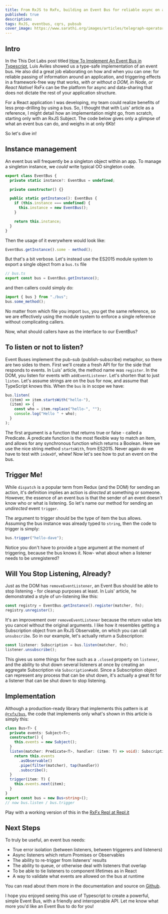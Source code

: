 ```yaml
---
title: From RxJS to RxFx, building an Event Bus for reliable async on any platform.
published: true
description:
tags: RxJS, eventbus, cqrs, pubsub
cover_image: https://www.sarathi.org/images/articles/telegraph-operator.jpg
---
```


<!--
Update: Even more type-safety explained in [the next post in the Omnibus series!](https://dev.to/deanius/how-to-use-type-guards-for-type-safe-events-in-typescript-3bap)
-->

## Intro

In the This Dot Labs post titled
[How To Implement An Event Bus in Typescript](https://www.thisdot.co/blog/how-to-implement-an-event-bus-in-typescript), Luis Aviles showed us a type-safe implementation of an event bus. He also did a great job elaborating on how and when you can one: for reliable passing of information around an application, and triggering effects in a framework-free way that works, _with or without a DOM, in Node, or React Native_! RxFx can be the platform for async and data-sharing that does not dictate the rest of your application structure.

For a React application I was developing, my team could realize benefits of less prop-drilling by using a bus. So, I thought that with Luis' article as a reference, I might detail how an implementation might go, from scratch, starting only with an RxJS Subject. The code below gives only a glimpse of what an event bus can do, and weighs in at only 6Kb!

So let's dive in!

## Instance management

An event bus will frequently be a singleton object within an app. To manage a singleton instance, we _could_ write typical OO singleton code.

```ts
export class EventBus {
  private static instance?: EventBus = undefined;

  private constructor() {}

  public static getInstance(): EventBus {
    if (this.instance === undefined) {
      this.instance = new EventBus();
    }

    return this.instance;
  }
}
```

Then the usage of it everywhere would look like:

```ts
EventBus.getInstance().some - method();
```

But that's a bit verbose. Let's instead use the ES2015 module system to export a single object from a `bus.ts` file

```ts
// bus.ts
export const bus = EventBus.getInstance();
```

and then callers could simply do:

```ts
import { bus } from "./bus";
bus.some_method();
```

No matter from which file you import `bus`, you get the same reference, so we are effectively using the module system to enforce a single reference without complicating callers.

Now, what should callers have as the interface to our EventBus?

## To listen or not to listen?

Event Buses implement the pub-sub (publish-subscribe) metaphor, so there are two sides to them. First we'll create a fresh API for for the side that responds to events. In Luis' article, the method name was `register`. In the DOM, you listen for events with `addEventListener`. Let's shorten that to just `listen`. Let's assume strings are on the bus for now, and assume that TypeScript knows this. When the `bus` is in scope we have:

```ts
bus.listen(
  (item) => item.startsWith("hello-"),
  (item) => {
    const who = item.replace("hello-", "");
    console.log("Hello " + who);
  }
);
```

The first argument is a function that returns true or false - called a Predicate. A predicate function is the most flexible way to match an item, and allows for any synchronous function which returns a Boolean. Here we use the nice string method `startsWith`, from ES2015. Never again do we have to test with `indexOf`, whew! Now let's see how to put an event on the bus.

## Trigger Me!

While `dispatch` is a popular term from Redux (and the DOM) for sending an action, it's definition implies an action is _directed_ at something or someone. However, the essence of an event bus is that the sender of an event doesn't know who or what is listening. So let's name our method for sending an _undirected_ event `trigger`.

The argument to trigger should be the type of item the bus allows. Assuming the bus instance was already typed to `string`, then the code to trigger is simply:

```ts
bus.trigger("hello-dave");
```

Notice you don't have to provide a type argument at the moment of triggering, because the bus knows it. Now- what about when a listener needs to be unregistered?

## Will You Stop Listening, Already?

Just as the DOM has `removeEventListener`, an Event Bus should be able to stop listening - for cleanup purposes at least. In Luis' article, he demonstrated a style of un-listening like this:

```ts
const registry = EventBus.getInstance().register(matcher, fn);
registry.unregister();
```

It's an improvement over `removeEventListener` because the return value lets you cancel without the original arguments. I like how it resembles getting a Subscription object from an RxJS Observable, on which you can call `unsubscribe`. So in our example, let's actually return a Subscription:

```ts
const listener: Subscription = bus.listen(matcher, fn);
listener.unsubscribe();
```

This gives us some things for free such as a `.closed` property on `listener`, and the ability to shut down several listeners at once by creating an aggregate Subscription via `Subscription#add`. Since a Subscription object can represent any process that can be shut down, it's actually a great fit for a listener that can be shut down to stop listening.

## Implementation

Although a production-ready library that implements this pattern is at [`@rxfx/bus`](https://github.com/deanrad/rxfx/tree/main/bus), the code that implements only what's shown in this article is simply this:

```ts
class Bus<T> {
  private events: Subject<T>;
  constructor() {
    this.events = new Subject();
  }
  listen(matcher: Predicate<T>, handler: (item: T) => void): Subscription {
    return this.events
      .asObservable()
      .pipe(filter(matcher), tap(handler))
      .subscribe();
  }
  trigger(item: T) {
    this.events.next(item);
  }
}
export const bus = new Bus<string>();
// now bus.listen / bus.trigger
```

Play with a working version of this in the [RxFx Repl at Repl.it](https://replit.com/@deanius/Hello-World-rxfxbus)

## Next Steps

To truly be useful, an event bus needs:

- True error isolation (between listeners, between triggerers and listeners)
- Async listeners which return Promises or Observables
- The ability to re-trigger from listeners' results
- The ability to queue, or otherwise deal with listeners that overlap
- To be able to tie listeners to component lifetimes as in React
- A way to validate what events are allowed on the bus at runtime

You can read about them more in the documentation and source on [Github](https://github.com/deanrad/rxfx/tree/main/bus).

I hope you enjoyed seeing this use of Typescript to create a powerful, simple Event Bus, with a friendly and interoperable API. Let me know what more you'd like an Event Bus to do for you!

